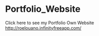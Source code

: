 # Portfolio_Website

Click here to see my Portfolio Own Website  http://roelouano.infinityfreeapp.com/
